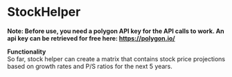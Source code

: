 # StockHelper
**Note: Before use, you need a polygon API key for the API calls to work. An api key can be retrieved for free here: https://polygon.io/**

**Functionality** \
So far, stock helper can create a matrix that contains stock price projections based on growth rates and P/S ratios for the next 5 years.
